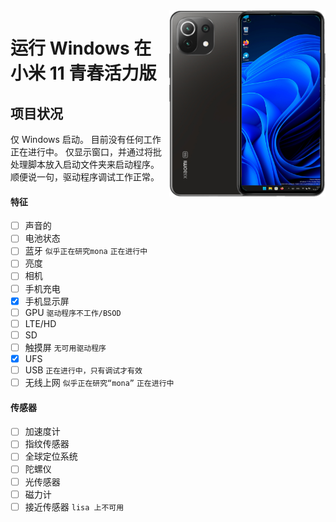 <img align="right" src="https://github.com/ETCHDEV/Port-Windows-11-Xiaomi-11-Lite-NE/blob/main/lisa.png " width="250" alt="小米 11 青春活力版 上运行 Windows 11">


# 运行 Windows 在 小米 11 青春活力版

## 项目状况

仅 Windows 启动。 目前没有任何工作正在进行中。 仅显示窗口，并通过将批处理脚本放入启动文件夹来启动程序。 顺便说一句，驱动程序调试工作正常。

#### 特征

- [ ] 声音的
- [ ] 电池状态
- [ ] 蓝牙 `似乎正在研究mona` `正在进行中`
- [ ] 亮度
- [ ] 相机
- [ ] 手机充电
- [x] 手机显示屏
- [ ] GPU `驱动程序不工作/BSOD`
- [ ] LTE/HD
- [ ] SD
- [ ] 触摸屏 `无可用驱动程序`
- [x] UFS
- [ ] USB `正在进行中，只有调试才有效`
- [ ] 无线上网 `似乎正在研究“mona”` `正在进行中`
#### 传感器
- [ ] 加速度计
- [ ] 指纹传感器
- [ ] 全球定位系统
- [ ] 陀螺仪
- [ ] 光传感器
- [ ] 磁力计
- [ ] 接近传感器 `lisa 上不可用`
